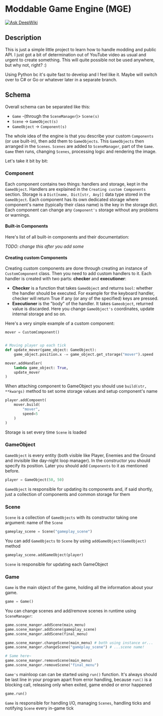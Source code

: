 # Moddable Game Engine (MGE)

[![Ask DeepWiki](https://deepwiki.com/badge.svg)](https://deepwiki.com/ak47andrew/mge)

## Description
This is just a simple little project to learn how to handle modding and public API. 
I just got a bit of determination out of YouTube video as usual and urgent to create something. 
This will quite possible not be used anywhere, but why not, right? :)

Using Python bc it's quite fast to develop and I feel like it. Maybe will switch over to C# or Go or whatever later 
in a separate branch.

## Schema

Overall schema can be separated like this:
- `Game` -(through the `SceneManager`)> `Scene(s)`
- `Scene` -> `GameObject(s)`
- `GameObject` -> `Component(s)`

The whole idea of the engine is that you describe your custom `Components` (or use built-in), then add them to 
`GameObjects`. This `GameObjects` then arranged in the `Scenes`. `Scenes` are added to `SceneManager`,
part of the `Game`. `Game` then runs, changing `Scenes`, processing logic and rendering the image.

Let's take it bit by bit:

### Component

Each component contains two things: handlers and storage, kept in the `GameObject`. Handlers are explained in the 
`Creating custom Components` section. Storage is a `Dict[name, Dict[str, Any]]` data type stored in the `GameObject`. 
Each component has its own dedicated storage where component's name (typically their class name) is the key in the 
storage dict. Each component can change any `Component's` storage without any problems or warnings.

#### Built-in Components

Here's list of all built-in components and their documentation:

*TODO: change this after you add some*

#### Creating custom Components

Creating custom components are done through creating an instance of `CustomComponent` class. 
Then you need to add custom handlers to it. Each handler is created with two parts: **checker** and **executioner**:
- **Checker** is a function that takes `GameObject` and returns `bool`: whether the handler should be executed. For example 
for the keyboard handler, checker will return True if any (or any of the specified) keys are pressed.
- **Executioner** is the "body" of the handler. It takes `Gameobject`, returned value is discarded. Here you change 
`GameObject's` coordinates, update internal storage and so on.

Here's a very simple example of a custom component:

```python
mover = CustomComponent()


# Moving player up each tick
def update_mover(game_object: GameObject):
    game_object.position.x -= game_object.get_storage("mover").speed

mover.addHandler(
    lambda game_object: True,
    update_mover
)
```

When attaching component to GameObject you should use `build(str, **kwargs)` method to set some storage values 
and setup component's name

```python
player.addCompoent(
    mover.build(
        "mover",
        speed=5
    )
)
```

Storage is set every time `Scene` is loaded

### GameObject

`GameObject` is every entity (both visible like Player, Enemies and the Ground and invisible like day-night loop manager).
In the constructor you should specify its position. Later you should add `Components` to it as mentioned before.

```python
player = GameObject(50, 50)
```

`GameObject` is responsible for updating its components and, if said shortly, just a collection of components and common
storage for them

### Scene

`Scene` is a collection of `GameObjects` with its constructor taking one argument: name of the `Scene`

```python
gameplay_scene = Scene("gameplay_scene")
```

You can add `GameObjects` to `Scene` by using `addGameObject(GameObject)` method

```python
gameplay_scene.addGameObject(player)
```

`Scene` is responsible for updating each GameObject

### Game

`Game` is the main object of the game, holding all the information about your game. 

```python
game = Game()
```

You can change scenes and add/remove scenes in runtime using `SceneManager`:

```python
game.scene_manger.addScene(main_menu)
game.scene_manger.addScene(gameplay_scene)
game.scene_manger.addScene(final_menu)

game.scene_manger.changeScene(main_menu) # both using instance or...
game.scene_manger.changeScene("gameplay_scene") # ...scene name!

# Same here~
game.scene_manger.removeScene(main_menu)
game.scene_manger.removeScene("final_menu")
```

`Game's` mainloop can can be started using `run()` function. It's always should be last line in your program apart from 
error handling, because `run()` is a blocking call, releasing only when exited, game ended or error happened
```python
game.run()
```

`Game` is responsible for handling I/O, managing `Scenes`, handling ticks and notifying `Scene` every in-game tick
